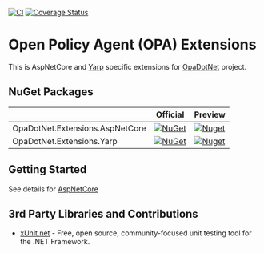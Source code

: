 ﻿[![CI](https://github.com/me-viper/OpaDotNet.Extensions/actions/workflows/ci.yml/badge.svg)](https://github.com/me-viper/OpaDotNet.Extensions/actions/workflows/ci.yml)
[![Coverage Status](https://coveralls.io/repos/github/me-viper/OpaDotNet.Extensions/badge.svg)](https://coveralls.io/github/me-viper/OpaDotNet.Extensions)

# Open Policy Agent (OPA) Extensions

This is AspNetCore and [Yarp](https://github.com/microsoft/reverse-proxy) specific extensions
for [OpaDotNet](https://github.com/me-viper/OpaDotNet) project.

## NuGet Packages

|                                 | Official                                                                                                                                        | Preview                                                                                                                                            |
|---------------------------------|-------------------------------------------------------------------------------------------------------------------------------------------------|----------------------------------------------------------------------------------------------------------------------------------------------------|
| OpaDotNet.Extensions.AspNetCore | [![NuGet](https://img.shields.io/nuget/v/OpaDotNet.Extensions.AspNetCore.svg)](https://www.nuget.org/packages/OpaDotNet.Extensions.AspNetCore/) | [![Nuget](https://img.shields.io/nuget/vpre/OpaDotNet.Extensions.AspNetCore.svg)](https://www.nuget.org/packages/OpaDotNet.Extensions.AspNetCore/) |
| OpaDotNet.Extensions.Yarp       | [![NuGet](https://img.shields.io/nuget/v/OpaDotNet.Extensions.Yarp.svg)](https://www.nuget.org/packages/OpaDotNet.Extensions.Yarp/) | [![Nuget](https://img.shields.io/nuget/vpre/OpaDotNet.Extensions.Yarp.svg)](https://www.nuget.org/packages/OpaDotNet.Extensions.Yarp/)  |

## Getting Started

See details for [AspNetCore](./src/OpaDotNet.Extensions.AspNetCore/README.md)

## 3rd Party Libraries and Contributions

* [xUnit.net](https://xunit.net/) - Free, open source, community-focused unit testing tool for the .NET Framework.
